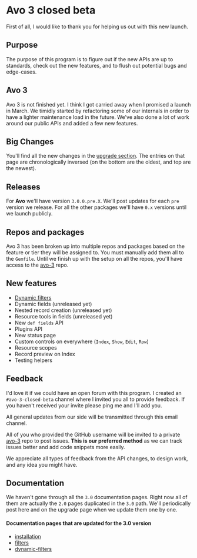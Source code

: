 # Avo 3 closed beta

First of all, I would like to thank you for helping us out with this new launch.

## Purpose

The purpose of this program is to figure out if the new APIs are up to standards, check out the new features, and to flush out potential bugs and edge-cases.

## Avo 3

Avo 3 is not finished yet. I think I got carried away when I promised a launch in March. We timidly started by refactoring some of our internals in order to have a lighter maintenance load in the future.
We've also done a lot of work around our public APIs and added a few new features.

## Big Changes

You'll find all the new changes in the [upgrade section](./upgrade). The entries on that page  are chronologically inversed (on the bottom are the oldest, and top are the newest).

## Releases

For **Avo** we'll have version `3.0.0.pre.X`. We'll post updates for each `pre` version we release.
For all the other packages we'll have `0.x` versions until we launch publicly.

## Repos and packages

Avo 3 has been broken up into multiple repos and packages based on the feature or tier they will be assigned to. You must manually add them all to the `Gemfile`.
Until we finish up with the setup on all the repos, you'll have access to the [avo-3](https://github.com/avo-hq/avo-3) repo.

## New features

- [Dynamic filters](./dynamic-filters)
- Dynamic fields (unreleased yet)
- Nested record creation (unreleased yet)
- Resource tools in fields (unreleased yet)
- New `def fields` API
- Plugins API
- New status page
- Custom controls on everywhere (`Index`, `Show`, `Edit`, `Row`)
- Resource scopes
- Record preview on Index
- Testing helpers

## Feedback

I'd love it if we could have an open forum with this program. I created an `#avo-3-closed-beta` channel where I invited you all to provide feedback. If you haven't received your invite please ping me and I'll add you.

All general updates from our side will be transmitted through this email channel.

All of you who provided the GitHub username will be invited to a private [avo-3](https://github.com/avo-hq/avo-3) repo to post issues.
**This is our preferred method** as we can track issues better and add code snippets more easily.

We appreciate all types of feedback from the API changes, to design work, and any idea you might have.

## Documentation

We haven't gone through all the `3.0` documentation pages. Right now all of them are actually the `2.0` pages duplicated in the `3.0` path.
We'll periodically post here and on the upgrade page when we update them one by one.

#### Documentation pages that are updated for the 3.0 version

 - [installation](./installation)
 - [filters](./filters)
 - [dynamic-filters](./dynamic-filters)
